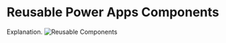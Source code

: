 # Reusable Power Apps Components

Explanation.
![Reusable Components](../assets/reusable-components.png)